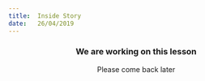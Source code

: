```yaml
---
title:  Inside Story
date:   26/04/2019
---
```


### <center>We are working on this lesson</center>
<center>Please come back later</center>